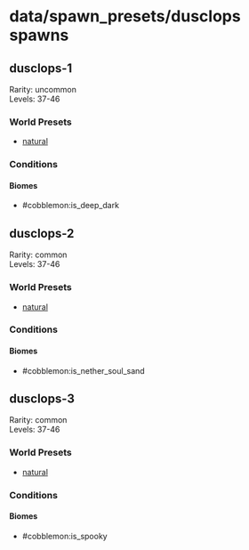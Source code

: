 # data/spawn_presets/dusclops spawns  
  
## dusclops-1  
Rarity: uncommon  
Levels: 37-46  
  
### World Presets  
* [natural](/data/world_presets/natural.md)  
  
### Conditions  
  
#### Biomes  
  * #cobblemon:is_deep_dark
  
  
## dusclops-2  
Rarity: common  
Levels: 37-46  
  
### World Presets  
* [natural](/data/world_presets/natural.md)  
  
### Conditions  
  
#### Biomes  
  * #cobblemon:is_nether_soul_sand
  
  
## dusclops-3  
Rarity: common  
Levels: 37-46  
  
### World Presets  
* [natural](/data/world_presets/natural.md)  
  
### Conditions  
  
#### Biomes  
  * #cobblemon:is_spooky
  
